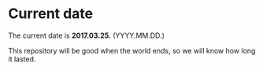 # Current date

The current date is **2017.03.25.** (YYYY.MM.DD.)

This repository will be good when the world ends, so we will know how long it lasted.